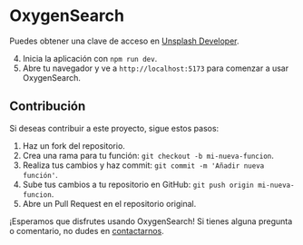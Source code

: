 
# OxygenSearch

Puedes obtener una clave de acceso en [Unsplash Developer](https://unsplash.com/developers).

4. Inicia la aplicación con `npm run dev`.
5. Abre tu navegador y ve a `http://localhost:5173` para comenzar a usar OxygenSearch.

## Contribución

Si deseas contribuir a este proyecto, sigue estos pasos:

1. Haz un fork del repositorio.
2. Crea una rama para tu función: `git checkout -b mi-nueva-funcion`.
3. Realiza tus cambios y haz commit: `git commit -m 'Añadir nueva función'`.
4. Sube tus cambios a tu repositorio en GitHub: `git push origin mi-nueva-funcion`.
5. Abre un Pull Request en el repositorio original.


¡Esperamos que disfrutes usando OxygenSearch! Si tienes alguna pregunta o comentario, no dudes en [contactarnos](https://github.com/omarPerez1987/oxygenSearch).

